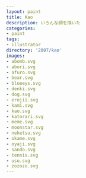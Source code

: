 ```yaml
---
layout: paint
title: Kao
description: いろんな顔を描いた
categories:
- paint
tags:
- illustrator
directory: '2007/kao'
images:
- abomb.svg
- abori.svg
- afuro.svg
- bear.svg
- blueeys.svg
- denki.svg
- dog.svg
- erojii.svg
- kami.svg
- kao.svg
- katorari.svg
- meme.svg
- moonstar.svg
- neketsu.svg
- okame.svg
- oyaji.svg
- sando.svg
- tennis.svg
- usu.svg
- zozozo.svg
---
```

